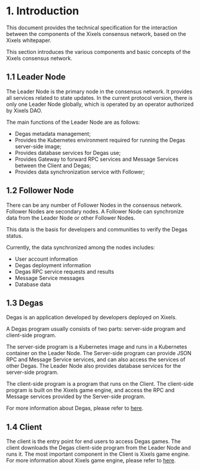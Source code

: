 # 1. Introduction

This document provides the technical specification for the interaction between the components of the Xixels consensus network, based on the Xixels whitepaper.

This section introduces the various components and basic concepts of the Xixels consensus network.

## 1.1 Leader Node

The Leader Node is the primary node in the consensus network. It provides all services related to state updates. In the current protocol version, there is only one Leader Node globally, which is operated by an operator authorized by Xixels DAO.

The main functions of the Leader Node are as follows:

- Degas metadata management;
- Provides the Kubernetes environment required for running the Degas server-side image;
- Provides database services for Degas use;
- Provides Gateway to forward RPC services and Message Services between the Client and Degas;
- Provides data synchronization service with Follower;

## 1.2 Follower Node

There can be any number of Follower Nodes in the consensus network. Follower Nodes are secondary nodes. A Follower Node can synchronize data from the Leader Node or other Follower Nodes.

This data is the basis for developers and communities to verify the Degas status.

Currently, the data synchronized among the nodes includes:

- User account information
- Degas deployment information
- Degas RPC service requests and results
- Message Service messages
- Database data


## 1.3 Degas

Degas is an application developed by developers deployed on Xixels.

A Degas program usually consists of two parts: server-side program and client-side program.

The server-side program is a Kubernetes image and runs in a Kubernetes container on the Leader Node. The Server-side program can provide JSON RPC and Message Service services, and can also access the services of other Degas. The Leader Node also provides database services for the server-side program.

The client-side program is a program that runs on the Client. The client-side program is built on the Xixels game engine, and access the RPC and Message services provided by the Server-side program.

For more information about Degas, please refer to [here](/protocol/degas.md).

## 1.4 Client

The client is the entry point for end users to access Degas games. The client downloads the Degas client-side program from the Leader Node and runs it. The most important component in the Client is Xixels game engine. For more information about Xixels game engine, please refer to [here]().
